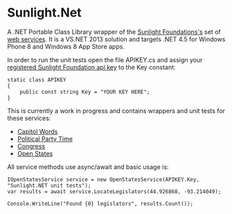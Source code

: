 Sunlight.Net
============

A .NET Portable Class Library wrapper of the [Sunlight Foundations's](http://sunlightfoundation.com/) set of [web services](http://sunlightfoundation.com/api/). It is a VS.NET 2013 solution and targets .NET 4.5 for Windows Phone 8 and Windows 8 App Store apps.


In order to run the unit tests open the file APIKEY.cs and assign your [registered Sunlight Foundation api key](http://sunlightfoundation.com/api/accounts/register/) to the Key constant:

    static class APIKEY
    {
        public const string Key = "YOUR KEY HERE";
    }

This is currently a work in progress and contains wrappers and unit tests for these services:
- [Capitol Words](http://sunlightlabs.github.io/Capitol-Words/)
- [Political Party Time](http://sunlightlabs.github.io/partytime-docs/)
- [Congress](http://sunlightlabs.github.io/congress/)
- [Open States](http://sunlightlabs.github.io/openstates-api/)
 

All service methods use async/await and basic usage is:

    IOpenStatesService service = new OpenStatesService(APIKEY.Key, "Sunlight.NET unit tests");
    var results = await service.LocateLegislators(44.926868, -93.214049);

    Console.WriteLine("Found {0} legislators", results.Count());
